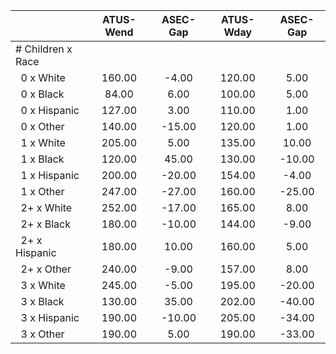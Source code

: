 
|                      |    ATUS-Wend |     ASEC-Gap |    ATUS-Wday |     ASEC-Gap |
| -------------------- | :----------: | :----------: | :----------: | :----------: |
| # Children x Race    |              |              |              |              |
| &nbsp;&nbsp;0 x White |       160.00 |        -4.00 |       120.00 |         5.00 |
| &nbsp;&nbsp;0 x Black |        84.00 |         6.00 |       100.00 |         5.00 |
| &nbsp;&nbsp;0 x Hispanic |       127.00 |         3.00 |       110.00 |         1.00 |
| &nbsp;&nbsp;0 x Other |       140.00 |       -15.00 |       120.00 |         1.00 |
| &nbsp;&nbsp;1 x White |       205.00 |         5.00 |       135.00 |        10.00 |
| &nbsp;&nbsp;1 x Black |       120.00 |        45.00 |       130.00 |       -10.00 |
| &nbsp;&nbsp;1 x Hispanic |       200.00 |       -20.00 |       154.00 |        -4.00 |
| &nbsp;&nbsp;1 x Other |       247.00 |       -27.00 |       160.00 |       -25.00 |
| &nbsp;&nbsp;2+ x White |       252.00 |       -17.00 |       165.00 |         8.00 |
| &nbsp;&nbsp;2+ x Black |       180.00 |       -10.00 |       144.00 |        -9.00 |
| &nbsp;&nbsp;2+ x Hispanic |       180.00 |        10.00 |       160.00 |         5.00 |
| &nbsp;&nbsp;2+ x Other |       240.00 |        -9.00 |       157.00 |         8.00 |
| &nbsp;&nbsp;3 x White |       245.00 |        -5.00 |       195.00 |       -20.00 |
| &nbsp;&nbsp;3 x Black |       130.00 |        35.00 |       202.00 |       -40.00 |
| &nbsp;&nbsp;3 x Hispanic |       190.00 |       -10.00 |       205.00 |       -34.00 |
| &nbsp;&nbsp;3 x Other |       190.00 |         5.00 |       190.00 |       -33.00 |

